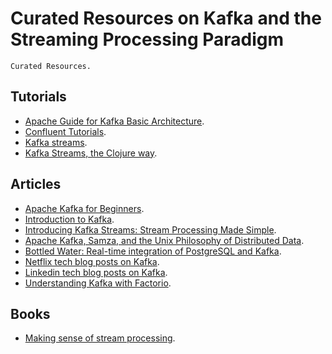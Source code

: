 # Curated Resources on Kafka and the Streaming Processing Paradigm


```
Curated Resources.
```


## Tutorials

* [Apache Guide for Kafka Basic Architecture](https://iteritory.com/beginners-guide-apache-kafka-basic-architecture-components-concepts/).
* [Confluent Tutorials](https://docs.confluent.io/current/tutorials/index.html).
* [Kafka streams](https://docs.confluent.io/current/streams/index.html).
* [Kafka Streams, the Clojure way](https://clojure-conundrums.co.uk/posts/kafka-streams-the-clojure-way/).


## Articles

* [Apache Kafka for Beginners](http://blog.cloudera.com/blog/2014/09/apache-kafka-for-beginners/).
* [Introduction to Kafka](http://sysadvent.blogspot.com.br/2014/12/day-4-introduction-to-kafka.html).
* [Introducing Kafka Streams: Stream Processing Made Simple](http://www.confluent.io/blog/introducing-kafka-streams-stream-processing-made-simple).
* [Apache Kafka, Samza, and the Unix Philosophy of Distributed Data](http://www.confluent.io/blog/apache-kafka-samza-and-the-unix-philosophy-of-distributed-data).
* [Bottled Water: Real-time integration of PostgreSQL and Kafka](http://www.confluent.io/blog/bottled-water-real-time-integration-of-postgresql-and-kafka/).
* [Netflix tech blog posts on Kafka](http://techblog.netflix.com/search/label/kafka).
* [Linkedin tech blog posts on Kafka](https://engineering.linkedin.com/blog/topic/kafka).
* [Understanding Kafka with Factorio](https://hackernoon.com/understanding-kafka-with-factorio-74e8fc9bf181 ).



## Books

* [Making sense of stream processing](http://www.confluent.io/making-sense-of-stream-processing-ebook).

